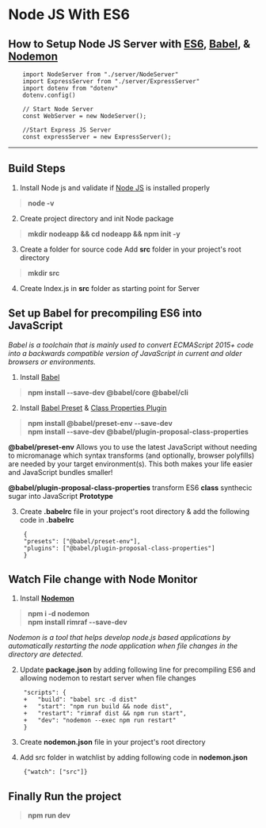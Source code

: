 # Node JS With ES6

## How to Setup Node JS Server with [ES6](https://developer.mozilla.org/en-US/docs/Web/JavaScript/Reference/Classes), [Babel](https://babeljs.io/docs/en/), & __[Nodemon](https://www.npmjs.com/package/nodemon)__

        import NodeServer from "./server/NodeServer"
        import ExpressServer from "./server/ExpressServer"
        import dotenv from "dotenv"
        dotenv.config()

        // Start Node Server
        const WebServer = new NodeServer();

        //Start Express JS Server
        const expressServer = new ExpressServer();


--------------------------------------

## Build Steps
1. Install Node js and validate if [Node JS](https://nodejs.org/en/download/) is installed properly
>  __node -v__

2. Create project directory and init Node package
>  __mkdir nodeapp && cd nodeapp && npm init -y__

3. Create a folder for source code
Add __src__ folder in your project's root directory
> __mkdir src__

4. Create Index.js in __src__ folder as starting point for Server

## Set up Babel for precompiling ES6 into JavaScript
_Babel is a toolchain that is mainly used to convert ECMAScript 2015+ code into a backwards compatible version of JavaScript in current and older browsers or environments._

1. Install [Babel](https://babeljs.io/setup#installation)
>  __npm install --save-dev @babel/core @babel/cli__

2. Install [Babel Preset](https://babeljs.io/docs/en/presets) & [Class Properties Plugin](https://babeljs.io/docs/en/babel-plugin-proposal-class-properties)

> __npm install @babel/preset-env --save-dev__ <br/>
> __npm install --save-dev @babel/plugin-proposal-class-properties__

__@babel/preset-env__ Allows you to use the latest JavaScript without needing to micromanage which syntax transforms (and optionally, browser polyfills) are needed by your target environment(s). This both makes your life easier and JavaScript bundles smaller!

__@babel/plugin-proposal-class-properties__ transform ES6 __class__ synthecic sugar into JavaScript __Prototype__ 


3. Create __.babelrc__ file in your project's root directory & add the following code in __.babelrc__ 
      
        {
        "presets": ["@babel/preset-env"],
        "plugins": ["@babel/plugin-proposal-class-properties"] 
        }

## Watch File change with Node Monitor

1. Install __[Nodemon](https://www.npmjs.com/package/nodemon)__
>   __npm i -d nodemon__ <br/>
>   __npm install rimraf --save-dev__

_Nodemon is a tool that helps develop node.js based applications by automatically restarting the node application when file changes in the directory are detected._

2. Update __package.json__ by adding following line for precompiling ES6 and allowing nodemon to restart server when file changes

        "scripts": {
        +   "build": "babel src -d dist"
        +   "start": "npm run build && node dist",
        +   "restart": "rimraf dist && npm run start",
        +   "dev": "nodemon --exec npm run restart"
        }

3. Create __nodemon.json__ file in your project's root directory

4. Add src folder in watchlist by adding following code in __nodemon.json__

        {"watch": ["src"]}

## Finally Run the project
 > __npm run dev__       

